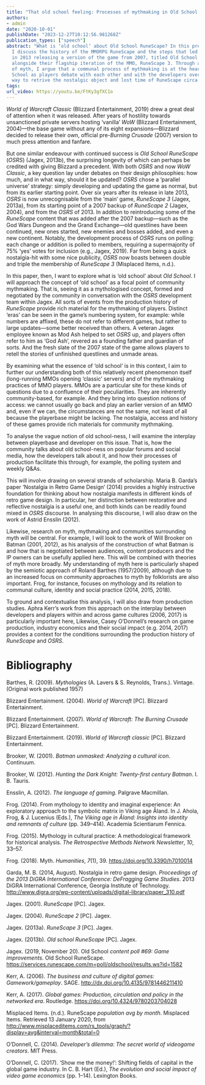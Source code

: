 ```yaml
---
title: "That old school feeling: Processes of mythmaking in Old School RuneScape"
authors:
- admin
date: "2020-10-01"
publishDate: "2023-12-27T10:12:56.981268Z"
publication_types: ["speech"]
abstract: "What is ‘old school’ about Old School RuneScape? In this presentation,
  I discuss the history of the MMORPG RuneScape and the steps that led to Jagex
  in 2013 releasing a version of the game from 2007, titled Old School RuneScape,
  alongside their flagship iteration of the MMO, RuneScape 3. Through a lens
  of myth, I argue that a communal process of mythmaking is at the heart of textitOld
  School as players debate with each other and with the developers over the correct
  way to retrive the nostalgic object and lost time of RuneScape circa 2007."
tags:
url_video: https://youtu.be/FtKy3gfXC1o
---
```


*World of Warcraft Classic* (Blizzard Entertainment, 2019) drew a great deal of attention when it was released. After years of hostility towards unsanctioned private servers hosting ‘vanilla’ *WoW* (Blizzard Entertainment, 2004)—the base game without any of its eight expansions—Blizzard decided to release their own, official pre-*Burning Crusade* (2007) version to much press attention and fanfare.

But one similar endeavour with continued success is *Old School RuneScape* (*OSRS*) (Jagex, 2013b), the surprising longevity of which can perhaps be credited with giving Blizzard a precedent. With both *OSRS* and now *WoW Classic*, a key question lay under debates on their design philosophies: how much, and in what way, should it be updated? *OSRS* chose a ‘parallel universe’ strategy: simply developing and updating the game as normal, but from its earlier starting point. Over six years after its release in late 2013, *OSRS* is now unrecognisable from the ‘main’ game, *RuneScape 3* (Jagex, 2013a), from its starting point of a 2007 backup of *RuneScape 2* (Jagex, 2004),
and from the *OSRS* of 2013. In addition to reintroducing some of the *RuneScape* content that was added after the 2007 backup—such as the God Wars Dungeon and the Grand Exchange—old questlines have been continued, new ones started, new enemies and bosses added, and even a new continent. Notably, the development process of *OSRS* runs on polling: each change or addition is polled to members, requiring a supermajority of 75% ‘yes’ votes for inclusion (e.g., Jagex, 2019). Far from being a quick nostalgia-hit with some nice publicity, *OSRS* now boasts between double and triple the membership of *RuneScape 3* (Misplaced Items, n.d.).

In this paper, then, I want to explore what is ‘old school’ about *Old School*. I will approach the concept of ‘old school’ as a focal point of community mythmaking. That is, seeing it as a mythologised concept, formed and negotiated by the community in conversation with the *OSRS* development team within Jagex. All sorts of events from the production history of *RuneScape* provide rich material for the mythmaking of players. Distinct ‘eras’ can be seen in the game’s numbering system, for example: while
numbers are affixed, these do not refer to different games, but rather to large
updates—some better received than others. A veteran Jagex employee known as Mod
Ash helped to set *OSRS* up, and players often refer to him as ‘God Ash’, revered as a founding father and guardian of sorts. And the fresh slate of the 2007 state of the game allows players to retell the stories of unfinished questlines and unmade areas.

By examining what the essence of ‘old school’ is in this context, I aim to further our understanding both of this relatively recent phenomenon itself (long-running MMOs opening ‘classic’ servers) and of the mythmaking practices of MMO players. MMOs are a particular site for these kinds of questions due to a confluence of their peculiarities. They are inherently community-based, for example. And they bring into question notions of access: we cannot usually go back and play an earlier version of an MMO and, even if we can, the circumstances are not the same, not least of all because the playerbase might be lacking. The nostalgia, access and history of these games provide rich materials for community mythmaking.

To analyse the vague notion of old school-ness, I will examine the interplay between playerbase and developer on this issue. That is, how the community talks about old school-ness on popular forums and social media, how the developers talk about it, and how their processes of production facilitate this through, for example, the polling system and weekly Q&As.

This will involve drawing on several strands of scholarship. Maria B. Garda’s paper ‘Nostalgia in Retro Game Design’ (2014) provides a highly instructive foundation for thinking about how nostalgia manifests in different kinds of retro game design. In particular, her distinction between restorative and reflective nostalgia is a useful one, and both kinds can be readily found mixed in *OSRS* discourse. In analysing this discourse, I will also draw on the work of Astrid Ensslin (2012).

Likewise, research on myth, mythmaking and communities surrounding myth will be central. For example, I will look to the work of Will Brooker on Batman (2001, 2012), as his analysis of the construction of what Batman is and how that is negotiated between audiences, content producers and the IP owners can be usefully applied here. This will be combined with theories of myth more broadly. My understanding of myth here is particularly shaped by the semiotic approach of Roland Barthes (1957/2009), although due to an increased focus on community approaches to myth by folklorists are also important. Frog, for instance, focuses on mythology and its relation to communal culture, identity and social practice (2014, 2015, 2018).

To ground and contextualise this analysis, I will also draw from production studies. Aphra Kerr’s work from this approach on the interplay between developers and players within and across game cultures (2006, 2017) is particularly important here, Likewise, Casey O’Donnell’s research on game production, industry economics and their social impact (e.g. 2014, 2017) provides a context for the conditions surrounding the production history of *RuneScape* and *OSRS*.

# Bibliography

Barthes, R. (2009). *Mythologies* (A. Lavers & S. Reynolds, Trans.). Vintage. (Original work published 1957)

Blizzard Entertainment. (2004). *World of Warcraft* [PC]. Blizzard Entertainment.

Blizzard Entertainment. (2007). *World of Warcraft: The Burning Crusade* [PC]. Blizzard Entertainment.

Blizzard Entertainment. (2019). *World of Warcraft classic* [PC]. Blizzard Entertainment.

Brooker, W. (2001). *Batman unmasked: Analyzing a cultural icon*. Continuum.

Brooker, W. (2012). *Hunting the Dark Knight: Twenty-first century Batman*. I. B. Tauris.

Ensslin, A. (2012). *The language of gaming*. Palgrave Macmillan.

Frog. (2014). From mythology to identity and imaginal experience: An exploratory approach to the symbolic matrix in Viking age Åland. In J. Ahola, Frog, & J. Lucenius (Eds.), *The Viking age in Åland: Insights into identity and remnants of culture* (pp. 349–414). Academia Scientiarum Fennica.

Frog. (2015). Mythology in cultural practice: A methodological framework for historical analysis. *The Retrospective Methods Network Newsletter*, *10*, 33–57.

Frog. (2018). Myth. *Humanities*, *7*(1), 39. https://doi.org/10.3390/h7010014

Garda, M. B. (2014, August). Nostalgia in retro game design. *Proceedings of the 2013 DiGRA International Conference: DeFragging Game Studies*. 2013 DiGRA International Conference, Georgia Institute of Technology. http://www.digra.org/wp-content/uploads/digital-library/paper_310.pdf

Jagex. (2001). *RuneScape* [PC]. Jagex.

Jagex. (2004). *RuneScape 2* [PC]. Jagex.

Jagex. (2013a). *RuneScape 3* [PC]. Jagex.

Jagex. (2013b). *Old school RuneScape* [PC]. Jagex.

Jagex. (2019, November 20). Old School *content poll #69: Game improvements*. Old School RuneScape. https://services.runescape.com/m=poll/oldschool/results.ws?id=1582

Kerr, A. (2006). *The business and culture of digital games: Gamework/gameplay*. SAGE. http://dx.doi.org/10.4135/9781446211410

Kerr, A. (2017). *Global games: Production, circulation and policy in the networked era*. Routledge. https://doi.org/10.4324/9780203704028

Misplaced Items. (n.d.). RuneScape *population avg by month*. Misplaced Items. Retrieved 13 January 2020, from http://www.misplaceditems.com/rs_tools/graph/?display=avg&interval=month&total=0

O’Donnell, C. (2014). *Developer’s dilemma: The secret world of videogame creators*. MIT Press.

O’Donnell, C. (2017). ‘Show me the money!’: Shifting fields of capital in the global game industry. In C. B. Hart (Ed.), *The evolution and social impact of video game economics* (pp. 1–14). Lexington Books.
